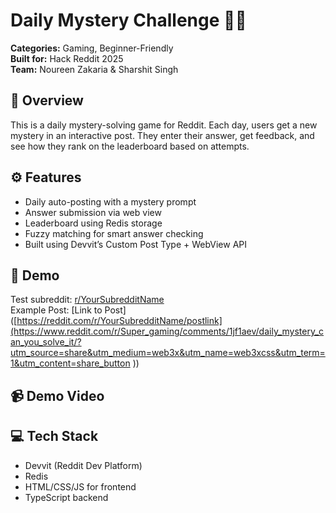 # Daily Mystery Challenge 🕵️‍♂️

**Categories:** Gaming, Beginner-Friendly  
**Built for:** Hack Reddit 2025  
**Team:** Noureen Zakaria & Sharshit Singh

## 🎯 Overview
This is a daily mystery-solving game for Reddit. Each day, users get a new mystery in an interactive post. They enter their answer, get feedback, and see how they rank on the leaderboard based on attempts.

## ⚙️ Features
- Daily auto-posting with a mystery prompt
- Answer submission via web view
- Leaderboard using Redis storage
- Fuzzy matching for smart answer checking
- Built using Devvit’s Custom Post Type + WebView API

## 📍 Demo
Test subreddit: [r/YourSubredditName](https://reddit.com/r/Super_gaming)  
Example Post: [Link to Post]([https://reddit.com/r/YourSubredditName/postlink](https://www.reddit.com/r/Super_gaming/comments/1jf1aev/daily_mystery_can_you_solve_it/?utm_source=share&utm_medium=web3x&utm_name=web3xcss&utm_term=1&utm_content=share_button ))

## 📹 Demo Video


## 💻 Tech Stack
- Devvit (Reddit Dev Platform)
- Redis
- HTML/CSS/JS for frontend
- TypeScript backend

